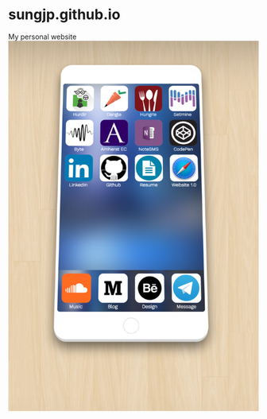 # sungjp.github.io
My personal website
![Screenshot](prod/img/website.png?raw=true "Grant Hyun Park")

